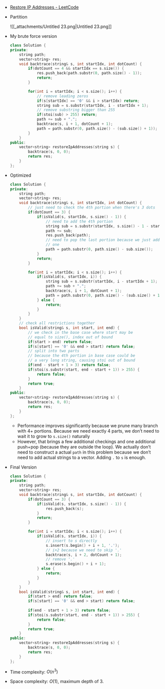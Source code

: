 - [Restore IP Addresses - LeetCode](https://leetcode.com/problems/restore-ip-addresses/description/)
- Partition
    
    ![[_attachments/Untitled 23.png|Untitled 23.png]]
    
- My brute force version
    
    ```C++
    class Solution {
    private:
        string path;
        vector<string> res;
        void backtrace(string& s, int startIdx, int dotCount) {
            if(dotCount == 4 && startIdx == s.size()) {
                res.push_back(path.substr(0, path.size() - 1));
                return;
            }
    
            for(int i = startIdx; i < s.size(); i++) {
                // remove leading zeros
                if(s[startIdx] == '0' && i > startIdx) return;
                string sub = s.substr(startIdx, i - startIdx + 1);
                // remove substring bigger than 255
                if(stoi(sub) > 255) return;
                path += sub + ".";
                backtrace(s, i + 1, dotCount + 1);
                path = path.substr(0, path.size() - (sub.size() + 1));
            }
        }
    public:
        vector<string> restoreIpAddresses(string s) {
            backtrace(s, 0, 0);
            return res;
        }
    };
    ```
    
- Optimized
    
    ```C++
    class Solution {
    private:
        string path;
        vector<string> res;
        void backtrace(string& s, int startIdx, int dotCount) {
            // just need to check the 4th portion when there's 3 dots
            if(dotCount == 3) {
                if(isValid(s, startIdx, s.size() - 1)) {
                    // need to add the 4th portion
                    string sub = s.substr(startIdx, s.size() - 1 - startIdx + 1);
                    path += sub;
                    res.push_back(path);
                    // need to pop the last portion because we just add an extra
                    // one
                    path = path.substr(0, path.size() - sub.size());
                }
                return;
            }
    
            for(int i = startIdx; i < s.size(); i++) {
                if(isValid(s, startIdx, i)) {
                    string sub = s.substr(startIdx, i - startIdx + 1);
                    path += sub + ".";
                    backtrace(s, i + 1, dotCount + 1);
                    path = path.substr(0, path.size() - (sub.size() + 1));
                } else {
                    return;
                }
            }
        }
        // check all restrictions together
        bool isValid(string& s, int start, int end) {
            // we check in the base case where start may be
            // equal to size(), index out of bound
            if(start > end) return false;
            if(s[start] == '0' && end > start) return false;
            // split into two parts
            // because the 4th portion in base case could be
            // a very long string, causing stoi out of bound
            if(end - start + 1 > 3) return false;
            if(stoi(s.substr(start, end - start + 1)) > 255) {
                return false;
            }
            return true;
        }
    public:
        vector<string> restoreIpAddresses(string s) {
            backtrace(s, 0, 0);
            return res;
        }
    };
    ```
    
    - Performance improves significantly because we prune many branch with 4+ portions. Because we need exactly 4 parts, we don’t need to wait it to grow to `s.size()` naturally
    - However, that brings a few additional checkings and one additional push+pop (because they are outside the loop). We actually don’t need to construct a actual `path` in this problem because we don’t need to add actual strings to a vector. Adding `.` to `s` is enough.
- Final Version
    
    ```C++
    class Solution {
    private:
        string path;
        vector<string> res;
        void backtrace(string& s, int startIdx, int dotCount) {
            if(dotCount == 3) {
                if(isValid(s, startIdx, s.size() - 1)) {
                    res.push_back(s);
                }
                return;
            }
    
            for(int i = startIdx; i < s.size(); i++) {
                if(isValid(s, startIdx, i)) {
                    // insert to s directly
                    s.insert(s.begin() + i + 1, '.');
                    // i+2 because we need to skip '.'
                    backtrace(s, i + 2, dotCount + 1);
                    // remove '.'
                    s.erase(s.begin() + i + 1);
                } else {
                    return;
                }
            }
        }
        bool isValid(string& s, int start, int end) {
            if(start > end) return false;
            if(s[start] == '0' && end > start) return false;
            
            if(end - start + 1 > 3) return false;
            if(stoi(s.substr(start, end - start + 1)) > 255) {
                return false;
            }
            return true;
        }
    public:
        vector<string> restoreIpAddresses(string s) {
            backtrace(s, 0, 0);
            return res;
        }
    };
    ```
    
- Time complexity: $O(n^3)$﻿
- Space complexity: $O(1)$﻿, maximum depth of 3.